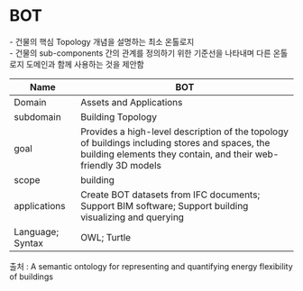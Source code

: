 # BOT

&#45; 건물의 핵심 Topology 개념을 설명하는 최소 온톨로지<br/>
&#45; 건물의 sub-components 간의 관계를 정의하기 위한 기준선을 나타내며 다른 온톨로지 도메인과 함께 사용하는 것을 제안함

| Name         |  BOT   |
| ------------ | --- |
| Domain       | Assets and Applications    |
| subdomain    |  Building Topology   |
| goal         | Provides a high-level description of the topology of buildings including stores and spaces, the building elements they contain, and their web-friendly 3D models    |
| scope        | building    |
| applications | Create BOT datasets from IFC documents; Support BIM software; Support building visualizing and querying    |
| Language; Syntax             |  OWL; Turtle   |


출처 :  A semantic ontology for representing and quantifying energy flexibility of buildings